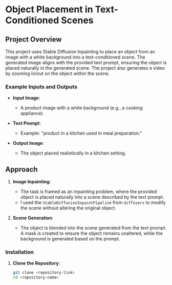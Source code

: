 # Object Placement in Text-Conditioned Scenes

## Project Overview

This project uses Stable Diffusion Inpainting to place an object from an image with a white background into a text-conditioned scene. The generated image aligns with the provided text prompt, ensuring the object is placed naturally in the generated scene. The project also generates a video by zooming in/out on the object within the scene.

### Example Inputs and Outputs

- **Input Image**: 
  - A product image with a white background (e.g., a cooking appliance).
  
- **Text Prompt**: 
  - Example: "product in a kitchen used in meal preparation."
  
- **Output Image**: 
  - The object placed realistically in a kitchen setting.


## Approach

1. **Image Inpainting**:
   - The task is framed as an inpainting problem, where the provided object is placed naturally into a scene described by the text prompt.
   - I used the `StableDiffusionInpaintPipeline` from `diffusers` to modify the scene without altering the original object.

2. **Scene Generation**:
   - The object is blended into the scene generated from the text prompt. A mask is created to ensure the object remains unaltered, while the background is generated based on the prompt.

### Installation

1. **Clone the Repository**:
   ```bash
   git clone <repository-link>
   cd <repository-name>

